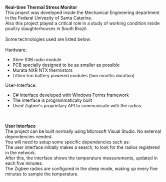 <b> Real-time Thermal Stress Monitor </b>
<br />
This project was developed inside the Mechanical Engineering department in the Federal Univesity of Santa Catarina. <br />
Also this project played a critical role in a study of working condition inside poultry slaughterhouses in South Brazil. <br />
<br />
Some technologies used are listed below. <br />
<br />
Hardware: <br />
+ Xbee S3B radio module <br />
+ PCB specially designed to be as smaller as possible  <br />
+ Murata NXR NTX thermistors  <br />
+ Lithim-Ion battery powered modules (two months duration)  <br />

User-Interface: <br />
+ C# interface developed with Windows Forms framework <br />
+ The interface is programmatically built  <br />
+ Used Zigbee's proprietary API to communicate with the radios <br />
<br /><br />

<b>User Interface </b>
<br />
The project can be built normally using Microsoft Visual Studio. No external dependencies needed.
<br />
You will need to setup some specific dependencies such as:
<br />
The user interface initially makes a search, to look for the radios registered in the network.
<br />
After this, the interface shows the temperature measurements, updated in each five minutes. <br />
The Zigbee radios are configured in the sleep mode, waking up every five minutes to sample the temperature. <br />
